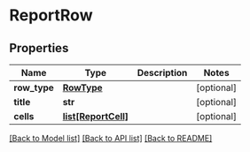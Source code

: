 # ReportRow

## Properties
Name | Type | Description | Notes
------------ | ------------- | ------------- | -------------
**row_type** | [**RowType**](RowType.md) |  | [optional] 
**title** | **str** |  | [optional] 
**cells** | [**list[ReportCell]**](ReportCell.md) |  | [optional] 

[[Back to Model list]](../README.md#documentation-for-models) [[Back to API list]](../README.md#documentation-for-api-endpoints) [[Back to README]](../README.md)


